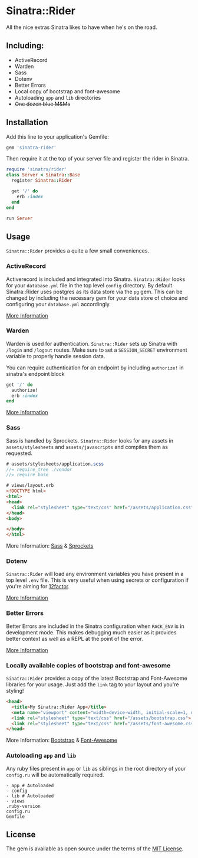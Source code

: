 # Sinatra::Rider

All the nice extras Sinatra likes to have when he's on the road.

## Including:

- ActiveRecord
- Warden
- Sass
- Dotenv
- Better Errors
- Local copy of bootstrap and font-awesome
- Autoloading `app` and `lib` directories
- ~~One dozen blue M&Ms~~

## Installation

Add this line to your application's Gemfile:

```ruby
gem 'sinatra-rider'
```

Then require it at the top of your server file and register the rider in Sinatra.

```ruby
require 'sinatra/rider'
class Server < Sinatra::Base
  register Sinatra::Rider

  get '/' do
    erb :index
  end
end

run Server
```

## Usage

`Sinatra::Rider` provides a quite a few small conveniences.

### ActiveRecord

Activerecord is included and integrated into Sinatra. `Sinatra::Rider` looks for your `database.yml` file in the top level `config` directory. By default Sinatra::Rider uses postgres as its data store via the `pg` gem. This can be changed by including the necessary gem for your data store of choice and configuring your `database.yml` accordingly.

[More Information](https://github.com/janko-m/sinatra-activerecord)

### Warden

Warden is used for authentication. `Sinatra::Rider` sets up Sinatra with `/login` and `/logout` routes. Make sure to set a `SESSION_SECRET` environment variable to properly handle session data.

You can require authentication for an endpoint by including `authorize!` in sinatra's endpoint block

```ruby
get '/' do
  authorize!
  erb :index
end
```

[More Information](https://github.com/jsmestad/sinatra_warden)

### Sass

Sass is handled by Sprockets. `Sinatra::Rider` looks for any assets in `assets/stylesheets` and `assets/javascripts` and compiles them as requested.

```scss
# assets/stylesheets/application.scss
//= require_tree ./vendor
//= require base
```

```html
# views/layout.erb
<!DOCTYPE html>
<html>
<head>
  <link rel="stylesheet" type="text/css" href="/assets/application.css">
</head>
<body>

</body>
</html>
```

More Information: [Sass](http://sass-lang.com/) & [Sprockets](https://github.com/rails/sprockets)

### Dotenv

`Sinatra::Rider` will load any environment variables you have present in a top level `.env` file. This is very useful when using secrets or configuration if you're aiming for [12factor](https://12factor.net/).

[More Information](https://github.com/bkeepers/dotenv)

### Better Errors

Better Errors are included in the Sinatra configuration when `RACK_ENV` is in development mode. This makes debugging much easier as it provides better context as well as a REPL at the point of the error.


[More Information](https://github.com/charliesome/better_errors)

### Locally available copies of bootstrap and font-awesome

`Sinatra::Rider` provides a copy of the latest Bootstrap and Font-Awesome libraries for your usage. Just add the `link` tag to your layout and you're styling!

```html
<head>
  <title>My Sinatra::Rider App</title>
  <meta name="viewport" content="width=device-width, initial-scale=1, user-scalable=no">
  <link rel="stylesheet" type="text/css" href="/assets/bootstrap.css">
  <link rel="stylesheet" type="text/css" href="/assets/font-awesome.css">
</head>
```

More Information: [Bootstrap](https://getbootstrap.com/) & [Font-Awesome](http://fontawesome.io/)

### Autoloading `app` and `lib`

Any ruby files present in `app` or `lib` as siblings in the root directory of your `config.ru` will be automatically required.

```
- app # Autoloaded
- config
- lib # Autoloaded
- views
.ruby-version
config.ru
Gemfile
```

## License

The gem is available as open source under the terms of the [MIT License](http://opensource.org/licenses/MIT).

